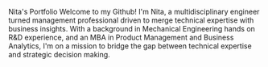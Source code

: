  Nita's Portfolio
Welcome to my Github! I'm Nita, a multidisciplinary engineer turned management professional driven to merge technical expertise with business insights. With a background in Mechanical Engineering hands on R&D experience, and an MBA in Product Management and Business Analytics, I'm on a mission to bridge the gap between technical expertise and strategic decision making.



